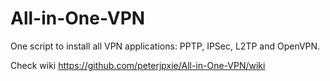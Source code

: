 # All-in-One-VPN
One script to install all VPN applications: PPTP, IPSec, L2TP and OpenVPN.

Check wiki https://github.com/peterjpxie/All-in-One-VPN/wiki

  


